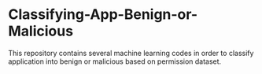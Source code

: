 # Classifying-App-Benign-or-Malicious
This repository contains several machine learning codes in order to classify application into benign or malicious based on permission dataset.

